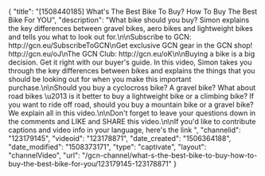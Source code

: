 {
    "title": "[1508440185] What's The Best Bike To Buy? How To Buy The Best Bike For YOU",
    "description": "What bike should you buy? Simon explains the key differences between gravel bikes, aero bikes and lightweight bikes and tells you what to look out for.\n\nSubscribe to GCN: http:\/\/gcn.eu\/SubscribeToGCN\nGet exclusive GCN gear in the GCN shop! http:\/\/gcn.eu\/oJ\nThe GCN Club: http:\/\/gcn.eu\/oK\n\nBuying a bike is a big decision. Get it right with our buyer's guide. In this video, Simon takes you through the key differences between bikes and explains the things that you should be looking out for when you make this important purchase.\n\nShould you buy a cyclocross bike? A gravel bike? What about road bikes \u2013 is it better to buy a lightweight bike or a climbing bike? If you want to ride off road, should you buy a mountain bike or a gravel bike? We explain all in this video.\n\nDon't forget to leave your questions down in the comments and LIKE and SHARE this video.\n\nIf you'd like to contribute captions and video info in your language, here's the link ",
    "channelid": "123179145",
    "videoid": "123178871",
    "date_created": "1506364188",
    "date_modified": "1508373171",
    "type": "captivate",
    "layout": "channelVideo",
    "url": "\/gcn-channel\/what-s-the-best-bike-to-buy-how-to-buy-the-best-bike-for-you\/123179145-123178871"
}